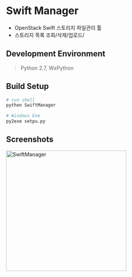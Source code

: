 # Swift Manager
* OpenStack Swift 스토리지 파일관리 툴
* 스토리지 목록 조회/삭제/업로드/

## Development Environment
> Python 2.7, WxPython 

## Build Setup
``` bash
# run shell
python SwiftManager

# Windows Exe 
py2exe setpu.py
```

## Screenshots
<div>
<img width="329" alt="SwiftManager" src="https://user-images.githubusercontent.com/18394876/74812752-733e7080-5337-11ea-9da0-807c6d13b277.png">
<div>



